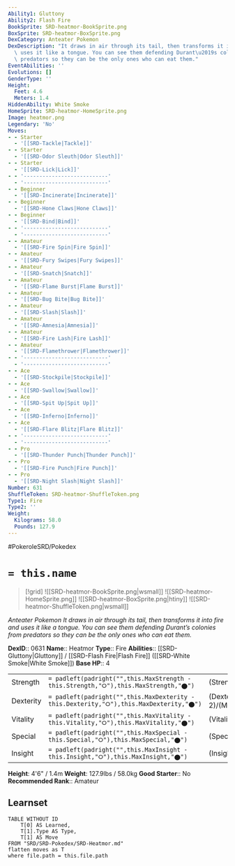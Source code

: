 ```yaml
---
Ability1: Gluttony
Ability2: Flash Fire
BookSprite: SRD-heatmor-BookSprite.png
BoxSprite: SRD-heatmor-BoxSprite.png
DexCategory: Anteater Pokemon
DexDescription: "It draws in air through its tail, then transforms it into fire and\
  \ uses it like a tongue. You can see them defending Durant\u2019s colonies from\
  \ predators so they can be the only ones who can eat them."
EventAbilities: ''
Evolutions: []
GenderType: ''
Height:
  Feet: 4.6
  Meters: 1.4
HiddenAbility: White Smoke
HomeSprite: SRD-heatmor-HomeSprite.png
Image: heatmor.png
Legendary: 'No'
Moves:
- - Starter
  - '[[SRD-Tackle|Tackle]]'
- - Starter
  - '[[SRD-Odor Sleuth|Odor Sleuth]]'
- - Starter
  - '[[SRD-Lick|Lick]]'
- - '---------------------------'
  - '---------------------------'
- - Beginner
  - '[[SRD-Incinerate|Incinerate]]'
- - Beginner
  - '[[SRD-Hone Claws|Hone Claws]]'
- - Beginner
  - '[[SRD-Bind|Bind]]'
- - '---------------------------'
  - '---------------------------'
- - Amateur
  - '[[SRD-Fire Spin|Fire Spin]]'
- - Amateur
  - '[[SRD-Fury Swipes|Fury Swipes]]'
- - Amateur
  - '[[SRD-Snatch|Snatch]]'
- - Amateur
  - '[[SRD-Flame Burst|Flame Burst]]'
- - Amateur
  - '[[SRD-Bug Bite|Bug Bite]]'
- - Amateur
  - '[[SRD-Slash|Slash]]'
- - Amateur
  - '[[SRD-Amnesia|Amnesia]]'
- - Amateur
  - '[[SRD-Fire Lash|Fire Lash]]'
- - Amateur
  - '[[SRD-Flamethrower|Flamethrower]]'
- - '---------------------------'
  - '---------------------------'
- - Ace
  - '[[SRD-Stockpile|Stockpile]]'
- - Ace
  - '[[SRD-Swallow|Swallow]]'
- - Ace
  - '[[SRD-Spit Up|Spit Up]]'
- - Ace
  - '[[SRD-Inferno|Inferno]]'
- - Ace
  - '[[SRD-Flare Blitz|Flare Blitz]]'
- - '---------------------------'
  - '---------------------------'
- - Pro
  - '[[SRD-Thunder Punch|Thunder Punch]]'
- - Pro
  - '[[SRD-Fire Punch|Fire Punch]]'
- - Pro
  - '[[SRD-Night Slash|Night Slash]]'
Number: 631
ShuffleToken: SRD-heatmor-ShuffleToken.png
Type1: Fire
Type2: ''
Weight:
  Kilograms: 58.0
  Pounds: 127.9
---
```


#PokeroleSRD/Pokedex

# `= this.name`

> [!grid]
> ![[SRD-heatmor-BookSprite.png|wsmall]]
> ![[SRD-heatmor-HomeSprite.png]]
> ![[SRD-heatmor-BoxSprite.png|htiny]]
> ![[SRD-heatmor-ShuffleToken.png|wsmall]]


*Anteater Pokemon*
*It draws in air through its tail, then transforms it into fire and uses it like a tongue. You can see them defending Durant’s colonies from predators so they can be the only ones who can eat them.*

**DexID**:: 0631
**Name**:: Heatmor
**Type**:: Fire
**Abilities**:: [[SRD-Gluttony|Gluttony]] / [[SRD-Flash Fire|Flash Fire]] ([[SRD-White Smoke|White Smoke]])
**Base HP**:: 4

|           |                                                                                        |                                          |
| --------- | -------------------------------------------------------------------------------------- | ---------------------------------------- |
| Strength  | `= padleft(padright("",this.MaxStrength - this.Strength,"⭘"),this.MaxStrength,"⬤")`    | (Strength::3)/(MaxStrength::6)   |
| Dexterity | `= padleft(padright("",this.MaxDexterity - this.Dexterity,"⭘"),this.MaxDexterity,"⬤")` | (Dexterity:: 2)/(MaxDexterity::5) |
| Vitality  | `= padleft(padright("",this.MaxVitality - this.Vitality,"⭘"),this.MaxVitality,"⬤")`    | (Vitality::2)/(MaxVitality::4)   |
| Special   | `= padleft(padright("",this.MaxSpecial - this.Special,"⭘"),this.MaxSpecial,"⬤")`       | (Special::3)/(MaxSpecial::6)     |
| Insight   | `= padleft(padright("",this.MaxInsight - this.Insight,"⭘"),this.MaxInsight,"⬤")`       | (Insight::2)/(MaxInsight::4)     |

**Height**: 4'6" / 1.4m
**Weight**: 127.9lbs / 58.0kg
**Good Starter**:: No
**Recommended Rank**:: Amateur

## Learnset

```dataview
TABLE WITHOUT ID
    T[0] AS Learned,
    T[1].Type AS Type,
    T[1] AS Move
FROM "SRD/SRD-Pokedex/SRD-Heatmor.md"
flatten moves as T
where file.path = this.file.path
```
